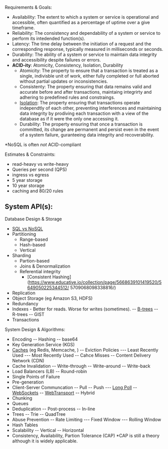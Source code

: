 Requirements & Goals:
- Availability: The extent to which a system or service is operational and accessible, often quantified as a percentage of uptime over a give timeframe.
- Reliability: The consistency and dependability of a system or service to perform its intedended function(s).
- Latency: The time delay between the initiation of a request and the corresponding response, typically measured in milliseconds or seconds.
- Durability: The ability of a system or service to maintain data integrity and accessibility despite failures or errors. 
- **ACID-ity**: Atomicity, Consistency, Isolation, Durability
    - Atomicity: The property to ensure that a transaction is treated as a single, indivisble unit of work, either fully completed or full aborted without partial updates or inconsistencies.
    - Consistenty: The property ensuring that data remains valid and accurate before and after transactions, maintaing integrirty and adhering to predefined rules and constraings.
    - [Isolation](https://dev.mysql.com/doc/refman/8.0/en/innodb-transaction-isolation-levels.html): The property ensuring that transactions operate independtly of each other, preventing interferences and maintaining data integrity by prodiving each transaction with a view of the database as if it were the only one accessing it.
    - Durability: The property ensuring that once a transaction is committed, its change are permanent and persist even in the event of a system failure, guranteeing data integrity and recoverability.

*NoSQL is often *not* ACID-compliant

Estimates & Constraints:
- read-heavy vs write-heavy
- Queries per second (QPS)
- ingress vs egress
- 5 year storage
- 10 year storage
- caching and 80/20 rules

System API(s):
- 

Database Design & Storage
- [SQL vs NoSQL](https://www.educative.io/collection/page/5668639101419520/5649050225344512/5728116278296576/)
- Partitioning
    - Range-based
    - Hash-based
    - Vertical
- Sharding
    - Partion-based
    - Joins & Denormalization
    - Referential integrity
        - [Consistent Hashing](https://www.educative.io/collection/page/5668639101419520/5649050225344512/
5709068098338816/)
- Replication
- Object Storage (eg Amazon S3, HDFS)
- Redundancy
- Indexes - Better for reads. Worse for writes (sometimes).
-- [B-trees](https://razberry.substack.com/p/btree-factorio)
-- R-trees
-- GIST
- Transactions

System Design & Algorithms:
- Encoding
-- Hashing
-- base64
- Key Generation Service (KGS)
- [Caches](https://www.educative.io/collection/page/5668639101419520/5649050225344512/5643440998055936) (eg Redis, Memcache, )
-- Eviction Policies
--- Least Recently Used
--- Most Recently Used
-- Cahce Misses
-- Content Delivery Network (CDN)
- Cache Invalidation
-- Write-through
-- Write-around
-- Write-back
- Load Balancers (LB)
-- Round-robin
- Single Points of Failure
- Pre-generation
- Client-Server Communcation
-- Pull
-- Push
--- [Long Poll](https://en.wikipedia.org/wiki/Push_technology#Long_polling)
-- [WebSockets](https://www.educative.io/collection/page/5668639101419520/5649050225344512/5715426797420544)
-- [WebTransport](https://developer.mozilla.org/en-US/docs/Web/API/WebTransport)
-- Hybrid
- Chunking
- Queues
- Deduplication
-- Post-process
-- In-line
- Trees
-- Trie
-- QuadTree
- Abuse Prevention
-- Rate Limiting
--- Fixed Window
--- Rolling Window
- Hash Tables
- Scalability
-- Vertical
-- Horizontal
- Consistency, Availability, Partion Tolerance (CAP)
*CAP is still a theory although it is widely applicable. 




